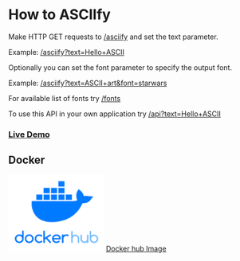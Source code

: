 
How to ASCIIfy
==============

Make HTTP GET requests to [/asciify](/asciify) and set the text parameter.

Example: [/asciify?text=Hello+ASCII](/asciify?text=Hello+ASCII)

Optionally you can set the font parameter to specify the output font.

Example: [/asciify?text=ASCII+art&font=starwars](/asciify?text=ASCII+art&font=starwars)

For available list of fonts try [/fonts](/fonts)

To use this API in your own application try [/api?text=Hello+ASCII](/api?text=JSON&font=doom)

### [Live Demo](https://fastapi-asciify.herokuapp.com/)
## Docker
![Screenshot](docker-hub-logo.png) [Docker hub Image](https://hub.docker.com/r/ganmahmud/asciify) 